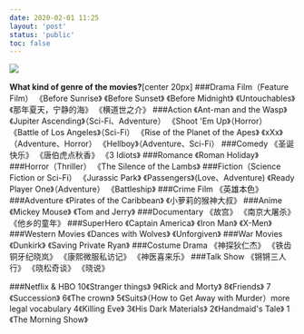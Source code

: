```yaml
---
date: 2020-02-01 11:25
layout: 'post'
status: 'public'
toc: false
---
```

![](https://cdn.pixabay.com/photo/2017/02/13/15/27/cartoon-characters-2062914_1280.jpg)


**What kind of genre of the movies?**[center 20px]
###Drama Film（Feature Film）
《Before Sunrise》
《Before Sunset》
《Before Midnight》
《Untouchables》
《那年夏天，宁静的海》
《横道世之介》
###Action
《Ant-man and the Wasp》
《Jupiter Ascending》（Sci-Fi、Adventure）
《Shoot 'Em Up》（Horror）
《Battle of Los Angeles》（Sci-Fi）
《Rise of the Planet of the Apes》
《xXx》（Adventure、Horror）
《Hellboy》（Adventure、Sci-Fi）
###Comedy
《圣诞快乐》
《唐伯虎点秋香》
《3 Idiots》
###Romance
《Roman Holiday》
###Horror（Thriller）
《The Silence of the Lambs》
###Fiction（Science Fiction or Sci-Fi）
《Jurassic Park》
《Passengers》(Love、Adventure)
《Ready Player One》（Adventure）
《Battleship》
###Crime Film
《英雄本色》
###Adventure
《Pirates of the Caribbean》
《小萝莉的猴神大叔》
###Anime
《Mickey Mouse》
《Tom and Jerry》
###Documentary
《故宫》
《南京大屠杀》
《他乡的童年》
###SuperHero
《Captain America》
《Iron Man》
《X-Men》
###Western Movies
《Dances with Wolves》
《Unforgiven》
###War Movies
《Dunkirk》
《Saving Private Ryan》
###Costume Drama
《神探狄仁杰》
《铁齿铜牙纪晓岚》
《康熙微服私访记》
《神医喜来乐》
###Talk Show
《锵锵三人行》
《晓松奇谈》
《晓说》

###Netflix & HBO
10《Stranger things》
9《Rick and Morty》
8《Friends》
7《Succession》
6《The crown》
5《Suits》（How to Get Away with Murder）more legal vocabulary
4《Killing Eve》
3《His Dark Materials》
2《Handmaid's Tale》
1《The Morning Show》


